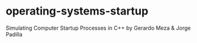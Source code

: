 # operating-systems-startup
Simulating Computer Startup Processes in C++ by Gerardo Meza &amp; Jorge Padilla 
